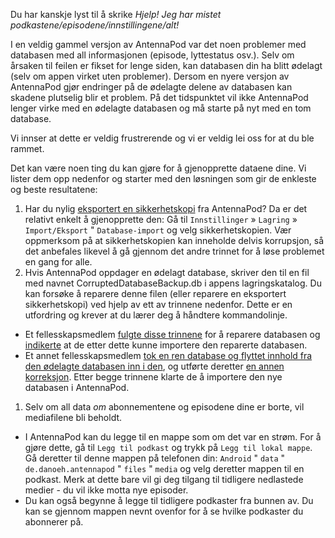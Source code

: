 Du har kanskje lyst til å skrike *Hjelp! Jeg har mistet podkastene/episodene/innstillingene/alt!*

I en veldig gammel versjon av AntennaPod var det noen problemer med databasen med all informasjonen (episode, lyttestatus osv.). Selv om årsaken til feilen er fikset for lenge siden, kan databasen din ha blitt ødelagt (selv om appen virket uten problemer). Dersom en nyere versjon av AntennaPod gjør endringer på de ødelagte delene av databasen kan skadene plutselig blir et problem. På det tidspunktet vil ikke AntennaPod lenger virke med en ødelagte databasen og må starte på nyt med en tom database.

Vi innser at dette er veldig frustrerende og vi er veldig lei oss for at du ble rammet.

Det kan være noen ting du kan gjøre for å gjenopprette dataene dine. Vi lister dem opp nedenfor og starter med den løsningen som gir de enkleste og beste resultatene:

1. Har du nylig [eksportert en sikkerhetskopi](/documentation/general/backup) fra AntennaPod? Da er det relativt enkelt å gjenopprette den: Gå til `Innstillinger` » `Lagring` » `Import/Eksport` " `Database-import` og velg sikkerhetskopien. Vær oppmerksom på at sikkerhetskopien kan inneholde delvis korrupsjon, så det anbefales likevel å gå gjennom det andre trinnet for å løse problemet en gang for alle.
1. Hvis AntennaPod oppdager en ødelagt database, skriver den til en fil med navnet CorruptedDatabaseBackup.db i appens lagringskatalog. Du kan forsøke å reparere denne filen (eller reparere en eksportert sikkerhetskopi) ved hjelp av ett av trinnene nedenfor. Dette er en utfordring og krever at du lærer deg å håndtere kommandolinje.

* Et fellesskapsmedlem [fulgte disse trinnene](https://github.com/AntennaPod/AntennaPod/issues/2463#issuecomment-384088306) for å reparere databasen og [indikerte](https://github.com/AntennaPod/AntennaPod/issues/2463#issuecomment-404624614) at de etter dette kunne importere den reparerte databasen.
* Et annet fellesskapsmedlem [tok en ren database og flyttet innhold fra den ødelagte databasen inn i den](https://github.com/AntennaPod/AntennaPod/issues/2463#issuecomment-385341068), og utførte deretter [en annen korreksjon](https://github.com/AntennaPod/AntennaPod/issues/2463#issuecomment-385354995). Etter begge trinnene klarte de å importere den nye databasen i AntennaPod.

1. Selv om all data *om* abonnementene og episodene dine er borte, vil mediafilene bli beholdt.

* I AntennaPod kan du legge til en mappe som om det var en strøm. For å gjøre dette, gå til `Legg til podkast` og trykk på `Legg til lokal mappe`. Gå deretter til denne mappen på telefonen din: `Android` " `data` " `de.danoeh.antennapod` " `files` " `media` og velg deretter mappen til en podkast. Merk at dette bare vil gi deg tilgang til tidligere nedlastede medier - du vil ikke motta nye episoder.
* Du kan også begynne å legge til tidligere podkaster fra bunnen av. Du kan se gjennom mappen nevnt ovenfor for å se hvilke podkaster du abonnerer på.
